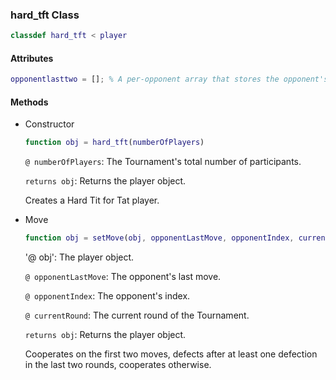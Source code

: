 ### hard_tft Class
```matlab
classdef hard_tft < player
```
#### Attributes
```matlab
opponentlasttwo = []; % A per-opponent array that stores the opponent's last two moves 
```
#### Methods
- Constructor
    ```matlab
    function obj = hard_tft(numberOfPlayers)
    ```
    `@ numberOfPlayers`: The Tournament's total number of participants.

    `returns obj`: Returns the player object. 
    
    Creates a Hard Tit for Tat player.

- Move
    ```matlab
    function obj = setMove(obj, opponentLastMove, opponentIndex, currentRound)
    ```
    '@ obj': The player object.

    `@ opponentLastMove`: The opponent's last move.

    `@ opponentIndex`: The opponent's index.

    `@ currentRound`: The current round of the Tournament.
 
    `returns obj`: Returns the player object. 

    Cooperates on the first two moves, defects after at least one defection in the last two rounds, cooperates otherwise.
